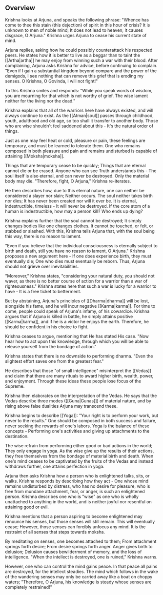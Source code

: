 ## Overview

Krishna looks at Arjuna, and speaks the following phrase: "Whence has come to thee this stain (this dejection) of spirit in this hour of crisis? It is unknown to men of noble mind; It does not lead to heaven; It causes disgrace, O Arjuna." Krishna urges Arjuna to cease his current state of mind.

Arjuna replies, asking how he could possibly counterattack his respected peers. He states how it is better to live as a beggar than to taint the [[Artha|artha]] he may enjoy from winning such a war with their blood. After complaining, Arjuna asks Krishna for advice, before continuing to complain. "Even if I gain a substantial kingdom beyond compare and the power of the demigods, I see nothing that can remove this grief that is eroding my senses. O Krishna, O Govinda, I will not fight!"

To this Krishna smiles and responds: "While you speak words of wisdom, you are mourning for that which is not worthy of grief. The wise lament neither for the living nor the dead." 

Krishna explains that all of the warriors here have always existed, and will always continue to exist. As the [[Atman|soul]] passes through childhood, youth, adulthood and old age, so too shall it transfer to another body. Those who are wise shouldn't feel saddened about this - It's the natural order of things.

Just as one may feel heat or cold, pleasure or pain, these feelings are temporary, and must be learned to tolerate them. One who remains composed in both pleasure and pain and remains undisturbed is capable of attaining [[Moksha|moksha]].

Things that are temporary cease to be quickly; Things that are eternal cannot die or be erased. Anyone who can see Truth understands this - The soul itself is also eternal, and can never be destroyed. Only the material body may die. "Therefore, fight, O Arjuna," Krishna re-iterates.

He then describes how, due to this eternal nature, one can neither be considered a slayer nor slain; Neither occurs. The soul neither takes birth nor dies; It has never been created nor will it ever be. It is eternal, indestructible, timeless - It will never be destroyed. If the core atom of a human is indestructible, how may a person kill? Who ends up dying?

Krishna explains further that the soul cannot be destroyed; It simply changes bodies like one changes clothes. It cannot be touched, or felt, or stabbed or slashed. With this, Krishna tells Arjuna that, with the soul being this way, there is no reason to lament.

"Even if you believe that the individual consciousness is eternally subject to birth and death, still you have no reason to lament, O Arjuna." Krishna proposes a new argument here - If one does experience birth, they must eventually die; One who dies must eventually be reborn. Thus, Arjuna should not grieve over inevitabilities.

"Moreover," Krishna states, "considering your natural duty, you should not waver, as there is no better course of action for a warrior than a war of righteousness." Krishna states here that such a war is lucky for a warrior to have - It is a free ticket to betterment. 

But by abstaining, Arjuna's principles of [[Dharma|dharma]] will be lost, alongside his fame, and he will incur negative [[Karma|karma]]. For time to come, people could speak of Arjuna's infamy, of his cowardice. Krishna argues that if Arjuna is killed in battle, he simply attains positive [[Karma|karma]], and if he is a victor he enjoys the earth. Therefore, he should be confident in his choice to fight.

Krishna ceases to argue, mentioning that He has stated His case. "Now hear how to act upon this knowledge, through which you will be able to release yourself from the bondage of action."

Krishna states that there is no downside to performing dharma. "Even the slightest effort saves one from the greatest fear." 

He describes that those "of small intelligence" misinterpret the [[Vedas]] and claim that there are many rituals to award higher birth, wealth, power, and enjoyment. Through these ideas these people lose focus of the Supreme.

Krishna then elaborates on the interpretation of the Vedas. He says that the Vedas describe three modes ([[Guna|Gunas]]) of material nature, and by rising above false dualities Arjuna may transcend these.

Krishna begins to describe [[Yoga]]: "Your right is to perform your work, but never to the results." One should be composed in both success and failure, never seeking the rewards of one's labors. Yoga is the balance of these concepts - Performing one's activities and giving up attachments to the destination.

The wise refrain from performing either good or bad actions in the world; They only engage in yoga. As the wise give up the results of their actions, they free themselves from the bondage of material birth and death. When one's mind ceases to be captivated by the fruits of the Vedas and instead withdraws further, one attains perfection in yoga.

Arjuna then asks Krishna how a person who is enlightened talks, sits, or walks. Krishna responds by describing how they act - One whose mind remains undisturbed by distress, who has no desire for pleasure, who is free from mundane attachment, fear, or anger, is such an enlightened person. Krishna describes one who is "wise" as one who is wholly unattached to anything in the world, and is neither joyful nor resentful on attaining good or evil.

Krishna mentions that a person aspiring to become enlightened may renounce his senses, but those senses will still remain. This will eventually cease; However, those senses can forcibly unfocus any mind. It is the restraint of all senses that steps towards moksha.

By meditating on senses, one becomes attached to them; From attachment springs forth desire; From desire springs forth anger. Anger gives birth to delusion; Delusion causes bewilderment of memory, and the loss of intelligence. "When the intellect is destroyed, one is ruined," Krishna warns.

However, one who can control the mind gains peace. In that peace all pains are destroyed, for the intellect steadies. The mind which follows in the wake of the wandering senses may only be carried away like a boat on choppy waters; "Therefore, O Arjuna, his knowledge is steady whose senses are completely restrained!"